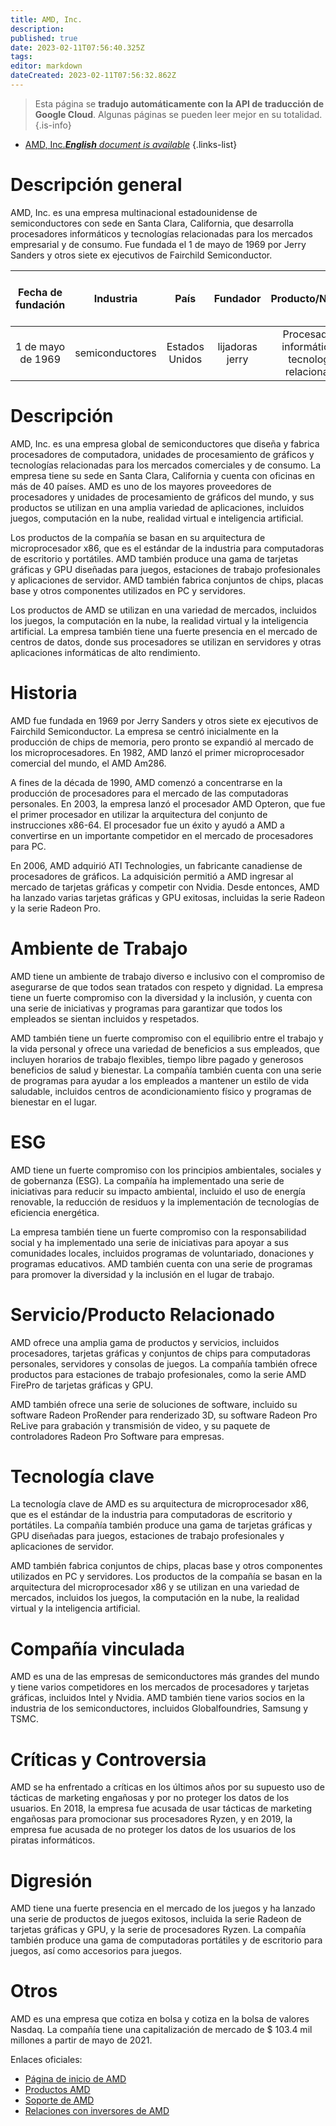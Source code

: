 ```yaml
---
title: AMD, Inc.
description: 
published: true
date: 2023-02-11T07:56:40.325Z
tags: 
editor: markdown
dateCreated: 2023-02-11T07:56:32.862Z
---
```


> Esta página se **tradujo automáticamente con la API de traducción de Google Cloud**.
Algunas páginas se pueden leer mejor en su totalidad.{.is-info}



- [AMD, Inc.***English** document is available*](/en/Knowledge-base/Dictionary/Company/amd-inc-)
{.links-list}


# Descripción general

AMD, Inc. es una empresa multinacional estadounidense de semiconductores con sede en Santa Clara, California, que desarrolla procesadores informáticos y tecnologías relacionadas para los mercados empresarial y de consumo. Fue fundada el 1 de mayo de 1969 por Jerry Sanders y otros siete ex ejecutivos de Fairchild Semiconductor.

| Fecha de fundación | Industria | País | Fundador | Producto/Negocio | Número de empleados | Ubicación de la sede | Sitio web de la empresa |
| :----------------: | :------: | :-----: | :-----: | :--------------: | :-----------------: | :--------------------: | :--------------: |
| 1 de mayo de 1969 | semiconductores | Estados Unidos | lijadoras jerry | Procesadores informáticos y tecnologías relacionadas | 13,000 | Santa Clara, California | [amd.com](https://www.amd.com/) |


# Descripción

AMD, Inc. es una empresa global de semiconductores que diseña y fabrica procesadores de computadora, unidades de procesamiento de gráficos y tecnologías relacionadas para los mercados comerciales y de consumo. La empresa tiene su sede en Santa Clara, California y cuenta con oficinas en más de 40 países. AMD es uno de los mayores proveedores de procesadores y unidades de procesamiento de gráficos del mundo, y sus productos se utilizan en una amplia variedad de aplicaciones, incluidos juegos, computación en la nube, realidad virtual e inteligencia artificial.

Los productos de la compañía se basan en su arquitectura de microprocesador x86, que es el estándar de la industria para computadoras de escritorio y portátiles. AMD también produce una gama de tarjetas gráficas y GPU diseñadas para juegos, estaciones de trabajo profesionales y aplicaciones de servidor. AMD también fabrica conjuntos de chips, placas base y otros componentes utilizados en PC y servidores.

Los productos de AMD se utilizan en una variedad de mercados, incluidos los juegos, la computación en la nube, la realidad virtual y la inteligencia artificial. La empresa también tiene una fuerte presencia en el mercado de centros de datos, donde sus procesadores se utilizan en servidores y otras aplicaciones informáticas de alto rendimiento.

# Historia

AMD fue fundada en 1969 por Jerry Sanders y otros siete ex ejecutivos de Fairchild Semiconductor. La empresa se centró inicialmente en la producción de chips de memoria, pero pronto se expandió al mercado de los microprocesadores. En 1982, AMD lanzó el primer microprocesador comercial del mundo, el AMD Am286.

A fines de la década de 1990, AMD comenzó a concentrarse en la producción de procesadores para el mercado de las computadoras personales. En 2003, la empresa lanzó el procesador AMD Opteron, que fue el primer procesador en utilizar la arquitectura del conjunto de instrucciones x86-64. El procesador fue un éxito y ayudó a AMD a convertirse en un importante competidor en el mercado de procesadores para PC.

En 2006, AMD adquirió ATI Technologies, un fabricante canadiense de procesadores de gráficos. La adquisición permitió a AMD ingresar al mercado de tarjetas gráficas y competir con Nvidia. Desde entonces, AMD ha lanzado varias tarjetas gráficas y GPU exitosas, incluidas la serie Radeon y la serie Radeon Pro.

# Ambiente de Trabajo

AMD tiene un ambiente de trabajo diverso e inclusivo con el compromiso de asegurarse de que todos sean tratados con respeto y dignidad. La empresa tiene un fuerte compromiso con la diversidad y la inclusión, y cuenta con una serie de iniciativas y programas para garantizar que todos los empleados se sientan incluidos y respetados.

AMD también tiene un fuerte compromiso con el equilibrio entre el trabajo y la vida personal y ofrece una variedad de beneficios a sus empleados, que incluyen horarios de trabajo flexibles, tiempo libre pagado y generosos beneficios de salud y bienestar. La compañía también cuenta con una serie de programas para ayudar a los empleados a mantener un estilo de vida saludable, incluidos centros de acondicionamiento físico y programas de bienestar en el lugar.

# ESG

AMD tiene un fuerte compromiso con los principios ambientales, sociales y de gobernanza (ESG). La compañía ha implementado una serie de iniciativas para reducir su impacto ambiental, incluido el uso de energía renovable, la reducción de residuos y la implementación de tecnologías de eficiencia energética.

La empresa también tiene un fuerte compromiso con la responsabilidad social y ha implementado una serie de iniciativas para apoyar a sus comunidades locales, incluidos programas de voluntariado, donaciones y programas educativos. AMD también cuenta con una serie de programas para promover la diversidad y la inclusión en el lugar de trabajo.

# Servicio/Producto Relacionado

AMD ofrece una amplia gama de productos y servicios, incluidos procesadores, tarjetas gráficas y conjuntos de chips para computadoras personales, servidores y consolas de juegos. La compañía también ofrece productos para estaciones de trabajo profesionales, como la serie AMD FirePro de tarjetas gráficas y GPU.

AMD también ofrece una serie de soluciones de software, incluido su software Radeon ProRender para renderizado 3D, su software Radeon Pro ReLive para grabación y transmisión de video, y su paquete de controladores Radeon Pro Software para empresas.

# Tecnología clave

La tecnología clave de AMD es su arquitectura de microprocesador x86, que es el estándar de la industria para computadoras de escritorio y portátiles. La compañía también produce una gama de tarjetas gráficas y GPU diseñadas para juegos, estaciones de trabajo profesionales y aplicaciones de servidor.

AMD también fabrica conjuntos de chips, placas base y otros componentes utilizados en PC y servidores. Los productos de la compañía se basan en la arquitectura del microprocesador x86 y se utilizan en una variedad de mercados, incluidos los juegos, la computación en la nube, la realidad virtual y la inteligencia artificial.

# Compañía vinculada

AMD es una de las empresas de semiconductores más grandes del mundo y tiene varios competidores en los mercados de procesadores y tarjetas gráficas, incluidos Intel y Nvidia. AMD también tiene varios socios en la industria de los semiconductores, incluidos Globalfoundries, Samsung y TSMC.

# Críticas y Controversia

AMD se ha enfrentado a críticas en los últimos años por su supuesto uso de tácticas de marketing engañosas y por no proteger los datos de los usuarios. En 2018, la empresa fue acusada de usar tácticas de marketing engañosas para promocionar sus procesadores Ryzen, y en 2019, la empresa fue acusada de no proteger los datos de los usuarios de los piratas informáticos.

# Digresión

AMD tiene una fuerte presencia en el mercado de los juegos y ha lanzado una serie de productos de juegos exitosos, incluida la serie Radeon de tarjetas gráficas y GPU, y la serie de procesadores Ryzen. La compañía también produce una gama de computadoras portátiles y de escritorio para juegos, así como accesorios para juegos.

# Otros

AMD es una empresa que cotiza en bolsa y cotiza en la bolsa de valores Nasdaq. La compañía tiene una capitalización de mercado de $ 103.4 mil millones a partir de mayo de 2021.

Enlaces oficiales:
- [Página de inicio de AMD](https://www.amd.com/)
- [Productos AMD](https://www.amd.com/en/products)
- [Soporte de AMD](https://www.amd.com/en/support)
- [Relaciones con inversores de AMD](https://ir.amd.com/)